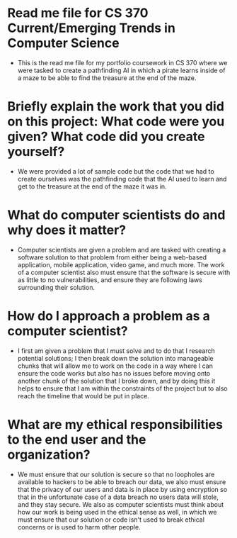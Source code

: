 # Read me file for CS 370 Current/Emerging Trends in Computer Science
+ This is the read me file for my portfolio coursework in CS 370 where we were tasked to create a pathfinding AI in which a pirate learns inside of a maze to be able to find the treasure at the end of the maze.

# Briefly explain the work that you did on this project: What code were you given? What code did you create yourself?
+ We were provided a lot of sample code but the code that we had to create ourselves was the pathfinding code that the AI used to learn and get to the treasure at the end of the maze it was in.

# What do computer scientists do and why does it matter?
+ Computer scientists are given a problem and are tasked with creating a software solution to that problem from either being a web-based application, mobile application, video game, and much more. The work of a computer scientist also must ensure that the software is secure with as little to no vulnerabilities, and ensure they are following laws surrounding their solution.

# How do I approach a problem as a computer scientist?
+ I first am given a problem that I must solve and to do that I research potential solutions; I then break down the solution into manageable chunks that will allow me to work on the code in a way where I can ensure the code works but also has no issues before moving onto another chunk of the solution that I broke down, and by doing this it helps to ensure that I am within the constraints of the project but to also reach the timeline that would be put in place.

# What are my ethical responsibilities to the end user and the organization?
+ We must ensure that our solution is secure so that no loopholes are available to hackers to be able to breach our data, we also must ensure that the privacy of our users and data is in place by using encryption so that in the unfortunate case of a data breach no users data will stole, and they stay secure. We also as computer scientists must think about how our work is being used in the ethical sense as well, in which we must ensure that our solution or code isn't used to break ethical concerns or is used to harm other people.

 
  
